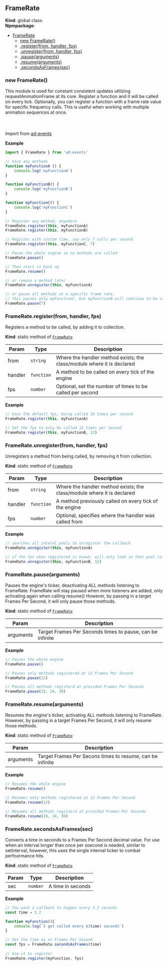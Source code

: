 <a name="FrameRate"></a>

## FrameRate
**Kind**: global class  
**Npmpackage**:   

* [FrameRate](#FrameRate)
    * [new FrameRate()](#new_FrameRate_new)
    * [.register(from, handler, fps)](#FrameRate.register)
    * [.unregister(from, handler, fps)](#FrameRate.unregister)
    * [.pause(arguments)](#FrameRate.pause)
    * [.resume(arguments)](#FrameRate.resume)
    * [.secondsAsFrames(sec)](#FrameRate.secondsAsFrames)

<a name="new_FrameRate_new"></a>

### new FrameRate()
This module is used for constant consistent updates utilizing requestAnimationFrame at its core. Register a function 
	and it will be called on every tick. Optionally, you can register a function with a frame rate value for specific 
	frequency calls.  This is useful when working with multiple animation sequences at once.	
	<br><br>	
	Import from <a href="https://github.com/ff0000-ad-tech/ad-events">ad-events</a>

**Example**  
```js
import { FrameRate } from 'ad-events'	

// have any methods			
function myFunctionA () {
	console.log('myFunctionA')
}

function myFunctionB() {
	console.log('myFunctionB')
}

function myFunctionC() {
	console.log('myFunctionC')
}

// Register any method, anywhere
FrameRate.register(this, myFunctionA)
FrameRate.register(this, myFunctionB)

// Register with custom time, say only 7 calls per second
FrameRate.register(this, myFunctionC, 7)

// Pause the whole engine so no methods are called
FrameRate.pause()

// Then start is back up
FrameRate.resume()

// or remove a method later
FrameRate.unregister(this, myFunctionA)

// or pause all methods at a specific frame rate.
// this pauses only myFunctionC, but myFunctionB will continue to be called
FrameRate.pause(7) 
```
<a name="FrameRate.register"></a>

### FrameRate.register(from, handler, fps)
Registers a method to be called, by adding it to collection.

**Kind**: static method of [<code>FrameRate</code>](#FrameRate)  

| Param | Type | Description |
| --- | --- | --- |
| from | <code>string</code> | Where the handler method exists; the class/module where it is declared |
| handler | <code>function</code> | A method to be called on every tick of the engine |
| fps | <code>number</code> | Optional, set the number of times to be called per second |

**Example**  
```js
// Uses the default fps, being called 30 times per second
FrameRate.register(this, myFunctionA)

// Set the fps to only be called 12 times per second 
FrameRate.register(this, myFunctionB, 12)
```
<a name="FrameRate.unregister"></a>

### FrameRate.unregister(from, handler, fps)
Unregisters a method from being called, by removing it from collection.

**Kind**: static method of [<code>FrameRate</code>](#FrameRate)  

| Param | Type | Description |
| --- | --- | --- |
| from | <code>string</code> | Where the handler method exists; the class/module where it is declared |
| handler | <code>function</code> | A method previously called on every tick of the engine |
| fps | <code>number</code> | Optional, specifies where the handler was called from |

**Example**  
```js
// searches all interal pools to unregister the callback
FrameRate.unregister(this, myFunctionA)

// if the fps when registered is known, will only look in that pool to unregister
FrameRate.unregister(this, myFunctionB, 12)
```
<a name="FrameRate.pause"></a>

### FrameRate.pause(arguments)
Pauses the engine's ticker, deactivating ALL methods listening to FrameRate. 
	FrameRate will stay paused when more listeners are added, only activating again when calling resume()
	However, by passing in a target Frames Per Second, it will only pause those methods.

**Kind**: static method of [<code>FrameRate</code>](#FrameRate)  

| Param | Description |
| --- | --- |
| arguments | Target Frames Per Seconds times to pause, can be infinite |

**Example**  
```js
// Pauses the whole engine
FrameRate.pause()

// Pauses only methods registered at 12 Frames Per Second
FrameRate.pause(12)

// Pauses all methods registerd at provided Frames Per Seconds
FrameRate.pause(18, 24, 30)
```
<a name="FrameRate.resume"></a>

### FrameRate.resume(arguments)
Resumes the engine's ticker, activating ALL methods listening to FrameRate. 
	However, by passing in a target Frames Per Second, it will only resume those methods.

**Kind**: static method of [<code>FrameRate</code>](#FrameRate)  

| Param | Description |
| --- | --- |
| arguments | Target Frames Per Secons times to resume, can be infinite |

**Example**  
```js
// Resumes the whole engine
FrameRate.resume()

// Resumes only methods registered at 12 Frames Per Second
FrameRate.resume(12)

// Resumes all methods registerd at provided Frames Per Seconds
FrameRate.resume(18, 24, 30)
```
<a name="FrameRate.secondsAsFrames"></a>

### FrameRate.secondsAsFrames(sec)
Converts a time in seconds to a Frames Per Second decimal value. For use when an interval longer than once per soecond is needed, 
	similar to setInterval, however, this uses the single internal ticker to combat perfoormance hits.

**Kind**: static method of [<code>FrameRate</code>](#FrameRate)  

| Param | Type | Description |
| --- | --- | --- |
| sec | <code>number</code> | A time in seconds |

**Example**  
```js
// You want a callback to happen every 3.2 seconds
const time = 3.2

function myFunction(){
	console.log(`I get called every ${time} seconds`)
}

// Get the time as an Frames Per Second
const fps = FrameRate.secondsAsFrames(time)
	
// Use it to register
FrameRate.register(myFunction, fps)
```
